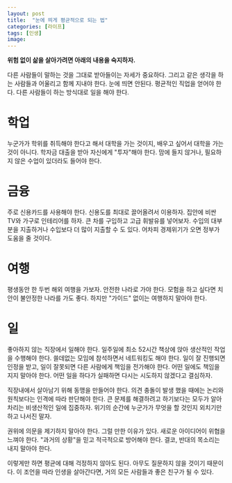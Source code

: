 ```yaml
---
layout: post
title:  "눈에 띄게 평균적으로 되는 법"
categories: [라이프]
tags: [인생]
image: 
---
```


<b>위험 없이 삶을 살아가려면 아래의 내용을 숙지하자.</b>

다른 사람들이 말하는 것을 그대로 받아들이는 자세가 중요하다. 그리고 같은 생각을 하는 사람들과 어울리고 함께 지내야 한다. 눈에 띄면 안된다. 
평균적인 직업을 얻어야 한다. 다른 사람들이 하는 방식대로 일을 해야 한다.

# 학업
누군가가 학위를 취득해야 한다고 해서 대학을 가는 것이지, 배우고 싶어서 대학을 가는 것이 아니다. 학자금 대출을 받아 자신에게 "투자"해야 한다.
맘에 들지 않거나, 필요하지 않은 수업이 있더라도 들어야 한다.

# 금융
주로 신용카드를 사용해야 한다. 신용도를 최대로 끌어올려서 이용하자. 집안에 비싼 TV와 가구로 인테리어를 하자. 큰 차를 구입하고 고급 휘발유를 넣어보자.
수입의 대부분을 지출하거나 수입보다 더 많이 지출할 수 도 있다. 어차피 경제위기가 오면 정부가 도움을 줄 것이다.

# 여행
평생동안 한 두번 해외 여행을 가보자. 안전한 나라로 가야 한다. 모험을 하고 싶다면 치안이 불안정한 나라를 가도 좋다. 하지만 "가이드" 없이는 여행하지 말아야 한다.

# 일
좋아하지 않는 직장에서 일해야 한다. 일주일에 최소 52시간 책상에 앉아 생산적인 작업을 수행해야 한다. 쓸데없는 모임에 참석하면서 네트워킹도 해야 한다.
일이 잘 진행되면 인정을 받고, 일이 잘못되면 다른 사람에게 책임을 전가해야 한다. 
어떤 일에도 책임을 지지 말아야 한다. 어떤 일을 하다가 실패하면 다시는 시도하지 않겠다고 결심하자.

직장내에서 살아남기 위해 동맹을 만들어야 한다. 의견 충돌이 발생 했을 때에는 논리와 원칙보다는 인격에 따라 판단해야 한다. 
큰 문제를 해결하려고 하기보다는 모두가 알아차리는 비생산적인 일에 집중하자. 위기의 순간에 누군가가 무엇을 할 것인지 외치기만 하고 나서진 말자.

권위에 의문을 제기하지 말아야 한다. 그럴 만한 이유가 있다. 새로운 아이디어이 위협을 느껴야 한다. "과거의 상황"을 믿고 적극적으로 방어해야 한다.
결코, 반대의 목소리는 내지 말아야 한다.

이렇게만 하면 평균에 대해 걱정하지 않아도 된다. 아무도 질문하지 않을 것이기 때문이다.
이 조언을 따라 인생을 살아간다면, 거의 모든 사람들과 좋은 친구가 될 수 있다.
